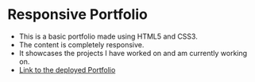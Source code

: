 # Responsive Portfolio

* This is a basic portfolio made using HTML5 and CSS3.
* The content is completely responsive.
* It showcases the projects I have worked on and am currently working on.
* [Link to the deployed Portfolio](https://juthikashetye.github.io/Responsive-Portfolio/)